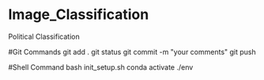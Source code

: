 # Image_Classification
Political Classification

#Git Commands
git add .
git status
git commit -m "your comments"
git push

#Shell Command
bash init_setup.sh
conda activate ./env